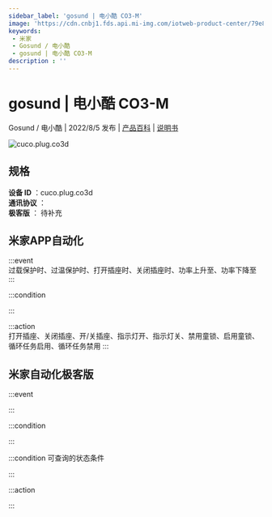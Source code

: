 ```yaml
---
sidebar_label: 'gosund | 电小酷 CO3-M'
image: 'https://cdn.cnbj1.fds.api.mi-img.com/iotweb-product-center/79e8a5285f3c88319e3bb6309f737a5c_1649212589982.png?GalaxyAccessKeyId=AKVGLQWBOVIRQ3XLEW&Expires=9223372036854775807&Signature=jFRZOnHrhcx5smKT1keWnJskqUE='
keywords: 
 - 米家
 - Gosund / 电小酷
 - gosund | 电小酷 CO3-M
description : ''
---
```

# gosund | 电小酷 CO3-M

Gosund / 电小酷 | 2022/8/5 发布 | [产品百科](https://home.mi.com/webapp/content/baike/product/index.html?model=cuco.plug.co3d/) | [说明书](https://home.mi.com/views/introduction.html?model=cuco.plug.co3d&region=cn)

![cuco.plug.co3d](https://cdn.cnbj1.fds.api.mi-img.com/iotweb-product-center/79e8a5285f3c88319e3bb6309f737a5c_1649212589982.png?GalaxyAccessKeyId=AKVGLQWBOVIRQ3XLEW&Expires=9223372036854775807&Signature=jFRZOnHrhcx5smKT1keWnJskqUE=)

## 规格  
> 
**设备 ID** ：cuco.plug.co3d  
**通讯协议** ：  
**极客版**  ： 待补充 


## 米家APP自动化  

:::event  
过载保护时、过温保护时、打开插座时、关闭插座时、功率上升至、功率下降至
:::

:::condition  

:::

:::action   
打开插座、关闭插座、开/关插座、指示灯开、指示灯关、禁用童锁、启用童锁、循环任务启用、循环任务禁用
:::

## 米家自动化极客版  

:::event  

:::

:::condition  

:::

:::condition 可查询的状态条件  

:::

:::action  

:::

        

